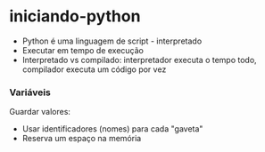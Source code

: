 # iniciando-python

<p>
  <ul>
    <li>Python é uma linguagem de script - interpretado</li>
    <li>Executar em tempo de execução</li>
    <li>Interpretado vs compilado: interpretador executa o tempo todo, compilador executa um código por vez</li>
  </ul>
</p>

<h3>Variáveis</h3>
<p>Guardar valores:</p>
<ul>
  <li>Usar identificadores (nomes) para cada "gaveta"</li>
  <li>Reserva um espaço na memória</li>
</ul>
